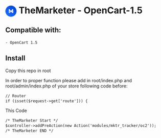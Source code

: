 # <img style="height:35px;vertical-align: middle;" src="https://github.com/eaxlex/OpenCart-System/blob/latest/library/mktr/logo.png" alt="TheMarketer"> TheMarketer - OpenCart-1.5

## Compatible with:
    - OpenCart 1.5

## Install
Copy this repo in root

In order to proper function please add in root/index.php and root/admin/index.php of your store following code before:
```
// Router
if (isset($request->get['route'])) {
```

This Code
```
/* TheMarketer Start */
$controller->addPreAction(new Action('modules/mktr_tracker/oc2'));
/* TheMarketer END */
````
